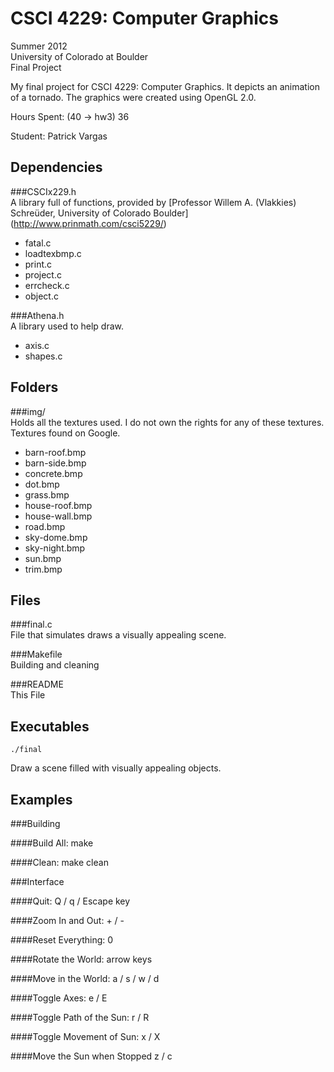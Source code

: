 CSCI 4229: Computer Graphics
=================
Summer 2012  
University of Colorado at Boulder  
Final Project  

My final project for CSCI 4229: Computer Graphics. It depicts an animation of a tornado. The graphics were created using OpenGL 2.0.

Hours Spent: (40 -> hw3) 36

Student: Patrick Vargas  

Dependencies
------------

###CSCIx229.h  
A library full of functions, provided by [Professor Willem A. (Vlakkies) Schreüder, University of Colorado Boulder] (http://www.prinmath.com/csci5229/)
 * fatal.c
 * loadtexbmp.c 
 * print.c
 * project.c
 * errcheck.c
 * object.c

###Athena.h  
A library used to help draw.
 * axis.c
 * shapes.c

Folders
-------
###img/  
Holds all the textures used. I do not own the rights for any of these textures. Textures found on Google.
 * barn-roof.bmp
 * barn-side.bmp
 * concrete.bmp
 * dot.bmp
 * grass.bmp
 * house-roof.bmp
 * house-wall.bmp
 * road.bmp
 * sky-dome.bmp
 * sky-night.bmp
 * sun.bmp
 * trim.bmp

Files
-----
###final.c  
File that simulates draws a visually appealing scene.

###Makefile  
Building and cleaning

###README  
This File

Executables
-----------
    ./final
Draw a scene filled with visually appealing objects.

Examples
--------

###Building  

####Build All:
    make

####Clean:
    make clean

###Interface  

####Quit:
    Q / q / Escape key

####Zoom In and Out:
    + / -

####Reset Everything:
    0

####Rotate the World:
    arrow keys

####Move in the World:
    a / s / w / d

####Toggle Axes:
    e / E

####Toggle Path of the Sun:
    r / R

####Toggle Movement of Sun:
    x / X

####Move the Sun when Stopped
    z / c
